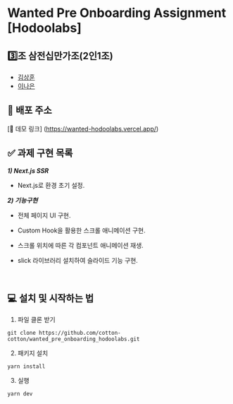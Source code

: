 # Wanted Pre Onboarding Assignment [Hodoolabs]

## 3️⃣조 삼전십만가조(2인1조)

- [김상훈](https://github.com/Ho0on)
- [이나은](https://github.com/cotton-cotton)

## 🚀 배포 주소

[🔗 데모 링크] (https://wanted-hodoolabs.vercel.app/)

## ✅ 과제 구현 목록

**_1) Next.js SSR_**

- Next.js로 환경 초기 설정.

**_2) 기능구현_**

- 전체 페이지 UI 구현.
- Custom Hook을 활용한 스크롤 애니메이션 구현.
- 스크롤 위치에 따른 각 컴포넌트 애니메이션 재생.
- slick 라이브러리 설치하여 슬라이드 기능 구현.

  <br>

## 💻 설치 및 시작하는 법

1. 파일 클론 받기

```
git clone https://github.com/cotton-cotton/wanted_pre_onboarding_hodoolabs.git
```

2. 패키지 설치

```
yarn install
```

3. 실행

```
yarn dev
```
